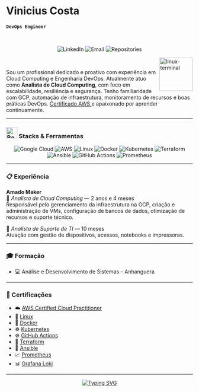 # Vinicius Costa

**`DevOps Engineer`**

<br>

<!-- Contact Badges -->
<p align="center">
  <!-- LinkedIn Badge -->
  <a href="[https://www.linkedin.com/in/seu-linkedin](https://www.linkedin.com/in/devops-vinicius/)" style="text-decoration: none;">
    <img alt="LinkedIn" title="Connect with me on LinkedIn" 
         src="https://custom-icon-badges.demolab.com/badge/-LinkedIn-282A36?style=for-the-badge&logo=linkedin&logoColor=white&labelColor=2496ED" />
  </a>

  <!-- Email Badge -->
  <a href="mailto:costavinicius692@gmail.com" style="text-decoration: none;">
    <img alt="Email" title="Send me an email" 
         src="https://custom-icon-badges.demolab.com/badge/-Gmail-282A36?style=for-the-badge&logo=gmail&logoColor=white&labelColor=2496ED" />
  </a>

  <!-- GitHub Repositories Badge -->
  <a href="https://github.com/vinicius3516?tab=repositories" style="text-decoration: none;">
    <img alt="Repositories" title="See my repositories on GitHub" 
         src="https://custom-icon-badges.demolab.com/badge/-Repositories-282A36?style=for-the-badge&logo=repo&logoColor=white&labelColor=2496ED" />
  </a>
</p>

<!-- Linux Gif -->
<img align="right" alt="linux-terminal" src="https://media.tenor.com/dHk-LfzHrtwAAAAj/linux-computer.gif" width="90px" />

<br>

Sou um profissional dedicado e proativo com experiência em Cloud Computing e Engenharia DevOps. Atualmente atuo como **Analista de Cloud Computing**, com foco em escalabilidade, resiliência e segurança. Tenho familiaridade com GCP, automação de infraestrutura, monitoramento de recursos e boas práticas DevOps. <a href="https://www.credly.com/badges/05583c87-adf7-4888-93f5-f28229c29078/linked_in_profile"> Certificado AWS </a> e apaixonado por aprender continuamente.

---

<h3><img src="https://raw.githubusercontent.com/Tarikul-Islam-Anik/Telegram-Animated-Emojis/main/Objects/Books.webp" alt="Books" width="30" height="30" /> Stacks & Ferramentas</h3>

<div align="center">
  <img alt="Google Cloud" src="https://img.shields.io/badge/GCP-4285F4?style=for-the-badge&logo=googlecloud&logoColor=white" />
  <img alt="AWS" src="https://img.shields.io/badge/AWS-232F3E?style=for-the-badge&logo=amazonaws&logoColor=white" />
  <img alt="Linux" src="https://img.shields.io/badge/Linux-FCC624?style=for-the-badge&logo=linux&logoColor=black" />
  <img alt="Docker" src="https://img.shields.io/badge/Docker-2496ED?style=for-the-badge&logo=docker&logoColor=white" />
  <img alt="Kubernetes" src="https://img.shields.io/badge/Kubernetes-326CE5?style=for-the-badge&logo=kubernetes&logoColor=white" />
  <img alt="Terraform" src="https://img.shields.io/badge/Terraform-623CE4?style=for-the-badge&logo=terraform&logoColor=white" />
  <img alt="Ansible" src="https://img.shields.io/badge/Ansible-EE0000?style=for-the-badge&logo=ansible&logoColor=white" />
  <img alt="GitHub Actions" src="https://img.shields.io/badge/GitHub%20Actions-2088FF?style=for-the-badge&logo=githubactions&logoColor=white" />
  <img alt="Prometheus" src="https://img.shields.io/badge/Prometheus-E6522C?style=for-the-badge&logo=prometheus&logoColor=white" />
</div>

---

<h3>📋 Experiência</h3>

**Amado Maker**  
📍 *Analista de Cloud Computing* — 2 anos e 4 meses  
Responsável pelo gerenciamento da infraestrutura na GCP, criação e administração de VMs, configuração de bancos de dados, otimização de recursos e suporte técnico.

📍 *Analista de Suporte de TI* — 10 meses  
Atuação com gestão de dispositivos, acessos, notebooks e impressoras.

---

<h3>🎓 Formação</h3>

- 💻 Análise e Desenvolvimento de Sistemas – Anhanguera  

---

<h3>📜 Certificações</h3>

- ☁️ <a href="https://www.credly.com/badges/05583c87-adf7-4888-93f5-f28229c29078/linked_in_profile">AWS Certified Cloud Practitioner</a>
- 🐧 <a href="https://certificado.devopspro.com.br/certificado?code=ab5e20b1-a3c7-4397-b2f2-4250058c9eb8">Linux</a>  
- 🐳 <a href="https://certificado.devopspro.com.br/certificado?code=6cd6ad91-1ec6-4421-b390-2d6a0046678e">Docker</a>  
- ☸️ <a href="https://certificado.devopspro.com.br/certificado?code=7d248654-51eb-493a-a75d-a2eb581cb4a2">Kubernetes</a>   
- ⚙️ <a href="https://certificado.devopspro.com.br/certificado?code=a1c7c03e-5bd9-4d5d-974a-945c68655306">GitHub Actions</a>  
- 🧱 <a href="https://certificado.devopspro.com.br/certificado?code=17539092-5b71-49e5-a473-dcd890b5f404">Terraform</a>   
- 🔧 <a href="https://certificado.devopspro.com.br/certificado?code=17f692e1-f9d6-4b50-b05c-7c7f69d7db1c">Ansible</a>  
- 📈 <a href="https://certificado.devopspro.com.br/certificado?code=17f692e1-f9d6-4b50-b05c-7c7f69d7db1c">Prometheus</a>  
- 📊 <a href="https://certificado.devopspro.com.br/certificado?code=17f692e1-f9d6-4b50-b05c-7c7f69d7db1c">Grafana Loki</a>

---

<div align="center">

  <a href="https://git.io/typing-svg">
    <img 
      src="https://readme-typing-svg.demolab.com?font=Fira+Code&pause=1000&color=FFFFFF&center=true&vCenter=true&width=500&lines=Infraestrutura+como+c%C3%B3digo;DevOps+na+pr%C3%A1tica;Cloud+native;Kubernetes;Google+Cloud+Plataform" 
      alt="Typing SVG" 
    />
  </a>

</div>
